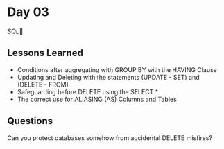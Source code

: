 # Day 03

*SQL*🫡

## Lessons Learned

- Conditions after aggregating with GROUP BY with the HAVING Clause 
- Updating and Deleting with the statements (UPDATE - SET) and (DELETE - FROM)
- Safeguarding before DELETE using the SELECT *
- The correct use for ALIASING (AS) Columns and Tables

## Questions

Can you protect databases somehow from accidental DELETE misfires?
